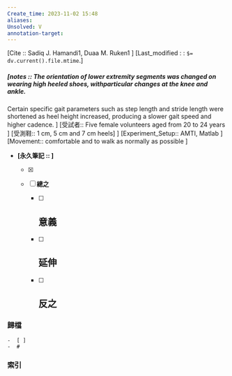 ```yaml
---
Create_time: 2023-11-02 15:48
aliases: 
Unsolved: V
annotation-target:
---
```

[Cite :: Sadiq J. Hamandi1, Duaa M. Ruken1 ]
[Last_modified : : `$= dv.current().file.mtime`.]
##### [notes :: The orientation of lower extremity segments was changed on wearing high heeled shoes, withparticular changes at the knee and ankle.  
Certain specific gait parameters such as step length and stride length were shortened as heel height
increased, producing a slower gait speed and higher cadence.
]
[受試者:: Five female volunteers aged from 20 to 24 years
]
[受測鞋:: 1 cm, 5 cm and 7 cm heels]
]
[Experiment_Setup:: AMTI, Matlab
]
[Movement:: comfortable and to walk as normally as possible
]

- **[永久筆記 :: ]**
	
	- [x]
	
	- [ ] **總之**
		
		- [ ] **意義**
			-
		
		- [ ] **延伸**
			- 
		
		- [ ] **反之**
			-
		


### 歸檔 
	-  [ ]
	-  #

### 索引
